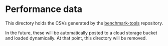 # Performance data

This directory holds the CSVs generated by the
[benchmark-tools][benchmark-tools] repository.

In the future, these will be automatically posted to a cloud storage bucket and
loaded dynamically. At that point, this directory will be removed.

[benchmark-tools]: https://github.com/google/gvisor/tree/master/benchmarks
